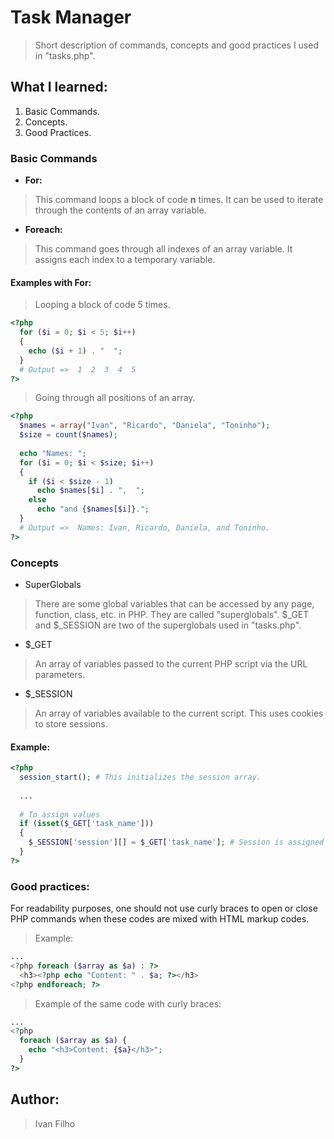 # Task Manager
> Short description of commands, concepts and good practices I used in "tasks.php".

## What I learned:
1. Basic Commands.
1. Concepts.
1. Good Practices.

### Basic Commands
* <strong>For:</strong>
> This command loops a block of code **n** times. It can be used to iterate through the contents of an array variable.
* <strong>Foreach:</strong>
> This command goes through all indexes of an array variable. It assigns each index to a temporary variable.

#### Examples with For:
> Looping a block of code 5 times.
```php
<?php
  for ($i = 0; $i < 5; $i++)
  {
    echo ($i + 1) . "  ";
  }
  # Output =>  1  2  3  4  5
?>
```
> Going through all positions of an array.
```php
<?php
  $names = array("Ivan", "Ricardo", "Daniela", "Toninho");
  $size = count($names);
  
  echo "Names: ";
  for ($i = 0; $i < $size; $i++)
  {
    if ($i < $size - 1)
      echo $names[$i] . ",  ";
    else
      echo "and {$names[$i]}.";
  }
  # Output =>  Names: Ivan, Ricardo, Daniela, and Toninho.
?>
```
### Concepts
* SuperGlobals
> There are some global variables that can be accessed by any page, function, class, etc. in PHP. They are called "superglobals". $_GET and $_SESSION are two of the superglobals used in "tasks.php".
* $_GET
> An array of variables passed to the current PHP script via the URL parameters.
* $_SESSION
> An array of variables available to the current script. This uses cookies to store sessions.

#### Example:
```php
<?php
  session_start(); # This initializes the session array.
  
  ...
  
  # To assign values
  if (isset($_GET['task_name']))
  {
    $_SESSION['session'][] = $_GET['task_name']; # Session is assigned with the $_GET array values.
  }
?>
```

### Good practices:
For readability purposes, one should not use curly braces to open or close PHP commands when these codes are mixed with HTML markup codes.
> Example:
```php
...
<?php foreach ($array as $a) : ?>
  <h3><?php echo "Content: " . $a; ?></h3>
<?php endforeach; ?>
```
> Example of the same code with curly braces:
```php
...
<?php
  foreach ($array as $a) {
    echo "<h3>Content: {$a}</h3>";
  }
?>
```

## Author:
> Ivan Filho
